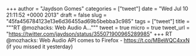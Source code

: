 
+++
author = "Jaydson Gomes"
categories = ["tweet"]
date = "Wed Jul 10 21:11:52 +0000 2013"
draft = false
slug = "45fa456784123e13e6d36455ad69b5bebba3c985"
tags = ["tweet"]
title = """RT @mozhacks: Web Audio A..."""
tweet = true
micro = true
tweet_url = "https://twitter.com/jaydson/status/355071900965289985"
+++
RT @mozhacks: Web Audio API comes to Firefox - https://t.co/MBeWQC4xxN (if you missed it yesterday)
